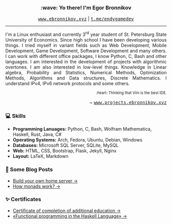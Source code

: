 <h3 align="center">:wave: Yo there! I'm Egor Bronnikov</h3>
<p align="center">
  <kbd><a href="https://ebronnikov.xyz">www.ebronnikov.xyz</a></kbd> |
  <kbd><a href="https://t.me/endygamedev">t.me/endygamedev</a></kbd>
</p>

---

<p align="justify">I'm a Linux enthusiast and currently 3<sup>rd</sup> year student of St. Petersburg State University of Economics. Since high school I have been developing various things. I tried myself in variant fields such as Web Development, Mobile Development, Game Development, Software Development and many others. I can work with different office packages, I know Python, C, Bash and other languages. I am interested in the development of projects with algorithmic overtones. I am also interested in low-level things. Knowledge in Linear algebra, Probability and Statistics, Numerical Methods, Optimization Methods, Algorithms and Data structures, Discrete Mathematics. I understand IPv4, IPv6 network protocols and some others.</p>

<p align="right"><sub>:heart: Thinking that Vim is the best IDE.</sub></p>
<p align="right">~ <kbd><a href="https://projects.ebronnikov.xyz">www.projects.ebronnikov.xyz</a></kbd></p>

### :computer: Skills
- **Programming Lanuages:** Python, C, Bash, Wolfram Mathematica, Haskell, Rust, Java, C#
- **Operating Systems:** Arch, Fedora, Ubuntu, Debian, Windows
- **Databases:** Microsoft SQL Server, SQLite, MySQL
- **Web:** HTML, CSS, Bootstrap, Flask, Jekyll, Nginx
- **Layout:** LaTeX, Markdown

### :newspaper: Some Blog Posts
- [Build your own home server →](https://ebronnikov.xyz/jekyll/update/2021/11/19/build-server.html)
- [How monads work? →](https://ebronnikov.xyz/jekyll/update/2021/10/24/monads.html)

### :sparkles: Certificates
- [Certificate of completion of additional education →](https://ebronnikov.xyz/assets/certificate.pdf)
- [«Functional programming in the Haskell Language» →]( https://stepik.org/cert/1062738)
